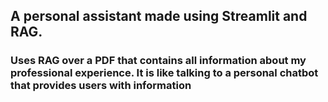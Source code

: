 ## A personal assistant made using Streamlit and RAG. 

### Uses RAG over a PDF that contains all information about my professional experience. It is like talking to a personal chatbot that provides users with information 
